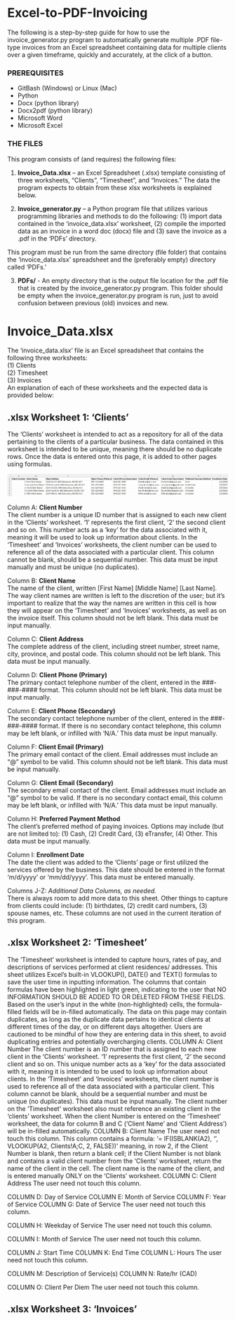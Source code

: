 # Excel-to-PDF-Invoicing
The following is a step-by-step guide for how to use the invoice_generator.py program to automatically generate multiple .PDF file-type invoices from an Excel spreadsheet containing data for multiple clients over a given timeframe, quickly and accurately, at the click of a button.

### PREREQUISITES
-	GitBash (Windows) or Linux (Mac)
-	Python
-	Docx (python library)
-	Docx2pdf (python library)
-	Microsoft Word
-	Microsoft Excel

### THE FILES
This program consists of (and requires) the following files:   
1.	**Invoice_Data.xlsx** – an Excel Spreadsheet (.xlsx) template consisting of three worksheets, “Clients”, “Timesheet”, and “Invoices.” The data the program expects to obtain from these xlsx worksheets is explained below.

2.	**Invoice_generator.py** – a Python program file that utilizes various programming libraries and methods to do the following:
(1) import data contained in the ‘invoice_data.xlsx’ worksheet, 
(2) compile the imported data as an invoice in a word doc (docx) file and 
(3) save the invoice as a .pdf in the ‘PDFs’ directory. 

This program must be run from the same directory (file folder) that contains the ‘invoice_data.xlsx’ spreadsheet and the (preferably empty) directory called ‘PDFs.’

3.	**PDFs/** - An empty directory that is the output file location for the .pdf file that is created by the invoice_generator.py program. This folder should be empty when the invoice_generator.py program is run, just to avoid confusion between previous (old) invoices and new.

# Invoice_Data.xlsx
The ‘invoice_data.xlsx’ file is an Excel spreadsheet that contains the following three worksheets:    
(1) Clients     
(2) Timesheet    
(3) Invoices    
An explanation of each of these worksheets and the expected data is provided below:

## .xlsx Worksheet 1: ‘Clients’
The ‘Clients’ worksheet is intended to act as a repository for all of the data pertaining to the clients of a particular business. The data contained in this worksheet is intended to be unique, meaning there should be no duplicate rows. Once the data is entered onto this page, it is added to other pages using formulas.  

![clients.png](images/clients.jpg)

Column A: **Client Number**     
The client number is a unique ID number that is assigned to each new client in the ‘Clients’ worksheet.  ‘1’ represents the first client, ‘2’ the second client and so on. This number acts as a ‘key’ for the data associated with it, meaning it will be used to look up information about clients. In the ‘Timesheet’ and ‘Invoices’ worksheets, the client number can be used to reference all of the data associated with a particular client. This column cannot be blank, should be a sequential number. This data must be input manually and must be unique (no duplicates).       

Column B: **Client Name**     
The name of the client, written [First Name] [Middle Name] [Last Name]. The way client names are written is left to the discretion of the user; but it’s important to realize that the way the names are written in this cell is how they will appear on the ‘Timesheet’ and ‘Invoices’ worksheets, as well as on the invoice itself. This column should not be left blank. This data must be input manually.          

Column C: **Client Address**          
The complete address of the client, including street number, street name, city, province, and postal code. This column should not be left blank. This data must be input manually.   

Column D: **Client Phone (Primary)**     
The primary contact telephone number of the client, entered in the ###-###-#### format. This column should not be left blank. This data must be input manually.     

Column E: **Client Phone (Secondary)**     
The secondary contact telephone number of the client, entered in the ###-###-#### format. If there is no secondary contact telephone, this column may be left blank, or infilled with ‘N/A.’ This data must be input manually.    

Column F: **Client Email (Primary)**     
The primary email contact of the client. Email addresses must include an “@” symbol to be valid. This column should not be left blank. This data must be input manually.     

Column G: **Client Email (Secondary)**     
The secondary email contact of the client. Email addresses must include an “@” symbol to be valid. If there is no secondary contact email, this column may be left blank, or infilled with ‘N/A.’ This data must be input manually.    

Column H: **Preferred Payment Method**     
The client’s preferred method of paying invoices. Options may include (but are not limited to): (1) Cash, (2) Credit Card, (3) eTransfer, (4) Other. This data must be input manually.     

Column I: **Enrollment Date**     
The date the client was added to the ‘Clients’ page or first utilized the services offered by the business. This date should be entered in the format ‘m/d/yyyy’ or ‘mm/dd/yyyy’. This data must be entered manually.     

Columns J-Z: *Additional Data Columns, as needed.*     
There is always room to add more data to this sheet. Other things to capture from clients could include: (1) birthdates, (2) credit card numbers, (3) spouse names, etc. These columns are not used in the current iteration of this program.     

## .xlsx Worksheet 2: ‘Timesheet’
The ‘Timesheet’ worksheet is intended to capture hours, rates of pay, and descriptions of services performed at client residences/ addresses. This sheet utilizes Excel’s built-in VLOOKUP(), DATE() and TEXT() formulas to save the user time in inputting information. The columns that contain formulas have been highlighted in light green, indicating to the user that NO INFORMATION SHOULD BE ADDED TO OR DELETED FROM THESE FIELDS. Based on the user’s input in the white (non-highlighted) cells, the formula-filled fields will be in-filled automatically.
The data on this page may contain duplicates, as long as the duplicate data pertains to identical clients at different times of the day, or on different days altogether. Users are cautioned to be mindful of how they are entering data in this sheet, to avoid duplicating entries and potentially overcharging clients. 
COLUMN A: Client Number
The client number is an ID number that is assigned to each new client in the ‘Clients’ worksheet.  ‘1’ represents the first client, ‘2’ the second client and so on. This unique number acts as a ‘key’ for the data associated with it, meaning it is intended to be used to look up information about clients. In the ‘Timesheet’ and ‘Invoices’ worksheets, the client number is used to reference all of the data associated with a particular client. This column cannot be blank, should be a sequential number and must be unique (no duplicates). This data must be input manually. The client number on the ‘Timesheet’ worksheet also must reference an existing client in the ‘clients’ worksheet.
When the client Number is entered on the ‘Timesheet’ worksheet, the data for column B and C (‘Client Name’ and ‘Client Address’) will be in-filled automatically.
COLUMN B: Client Name
The user need not touch this column.
This column contains a formula: ‘= IF(ISBLANK(A2), ‘’, VLOOKUP(A2, Clients!A;C, 2, FALSE))’ meaning, in row 2, if the Client Number is blank, then return a blank cell; if the Client Number is not blank and contains a valid client number from the ‘Clients’ worksheet, return the name of the client in the cell.
The client name is the name of the client, and is entered manually ONLY on the ‘Clients’ worksheet.
COLUMN C: Client Address
The user need not touch this column.

COLUMN D: Day of Service
COLUMN E: Month of Service
 COLUMN F: Year of Service
COLUMN G: Date of Service
The user need not touch this column.

COLUMN H: Weekday of Service
The user need not touch this column.

COLUMN I: Month of Service
The user need not touch this column.

COLUMN J: Start Time
COLUMN K: End Time
COLUMN L: Hours
The user need not touch this column.

COLUMN M: Description of Service(s)
COLUMN N: Rate/hr (CAD)

COLUMN O: Client Per Diem
The user need not touch this column.




## .xlsx Worksheet 3: ‘Invoices’

